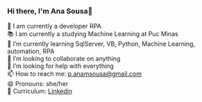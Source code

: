 ### Hi there, I'm Ana Sousa👋


🔭 I am currently a developer RPA<br>
📚 I am currently a studying Machine Learning at Puc Minas<br>
🌱 I’m currently learning SqlServer, VB, Python, Machine Learning, automation, RPA<br>
👯 I’m looking to collaborate on anything<br>
🤔 I’m looking for help with everything<br>
📫 How to reach me: p.anamsousa@gmail.com<br>
😄 Pronouns: she/her<br>
🧾 Curriculum: <a href="https://www.linkedin.com/in/panamsousa/">Linkedin</a> 
